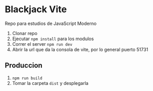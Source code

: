 # Blackjack Vite 

Repo para estudios de JavaScript Moderno 

1. Clonar repo 
2. Ejecutar ```npm install``` para los modulos 
3. Correr el server ```npm run dev```
4. Abrir la url que da la consola de vite, por lo general puerto 51731

## Produccion 

1. ```npm run build```
2. Tomar la carpeta ```dist``` y desplegarla